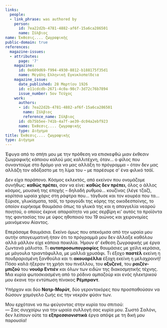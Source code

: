 ```yaml
---
links:
  people:
  - link_phrase: was authored by
    person:
      id: 7ea22d2b-4781-4882-af6f-15a6ca286501
      name: Σύλβιος
name: Έκθεσις.... ζωγραφικής
public-domain: true
references:
  magazine-issues:
  - attributes:
      page: '7'
    magazine:
      id: 0e609d69-f994-4930-8812-b188175f35d1
      name: Μεγάλη Ελληνική Εγκυκλοπαίδεια
    magazine_issue:
      date_published: 28 Μαρτίου 1926
      id: e11cdcdb-2671-4c0a-98c7-3d72c76b7894
      issue_number: 5ον Τεύχος
    work:
      authors:
      - id: 7ea22d2b-4781-4882-af6f-15a6ca286501
        name: Σύλβιος
        reference_name: Σύλβιος
      id: db75b5ee-741b-4a7f-ae39-dc04a2ebf923
      name: Έκθεσις.... ζωγραφικής
      type: Διήγημα
title: Έκθεσις.... ζωγραφικής
type: Διήγημα
---
```


<main class="content" itemprop="text">
<p>Έφυγα από το σπήτι μου με την πρόθεση να επισκεφθώ μιαν έκθεσιν ζωγραφικής κάποιου καλού μας καλλιτέχνη, όταν... ο φίλος
που συναντούμε στο δρόμο για να μας αλλάξη το πρόγραμμα &ndash; όταν δεν μας αλλάζη τον αδόξαστο με τη λίμα του &ndash;
με παρέσυρε σ' ένα φιλικό τσάϊ.</p>

<p>Δεν είχα παράπονο. Κόσμος εκλεκτός, από εκείνον που ονομάζομε συνήθως: <strong>καθώς πρέπει</strong>, σαν να είνε:
<strong>καθώς δεν πρέπει</strong>, όλος ο άλλος κόσμος, μουσική της εποχής &ndash; δηλαδή ρυθμού... κουζίνας (λέγε τζαζ), κορίτσια
ωραία χάρις στη ράφτρα που... τάγδυσε και τον κουρέα που τα... ξύρισε, γλυκίσματα, τσάϊ, το τραγούδι της κόρης της
οικοδεσποίνης, το οποίον ευρήκαμε θαυμάσιο όπως τα γλυκά της και η απαγγελία νεαρού ποιητού, ο οποίος έκρινε απαραίτητο
να μας σερβίρη κι' αυτός τα προϊόντα της φαντασίας του με ύφος ηθοποιού του 19 αιώνος και χειρονομίες μαινόμενου
Αίαντος.</p>

<p>Επεράσαμε θαυμάσια. Εκείνο όμως που απεκόμισα από την ωραία μου αυτήν απογευματινή ήταν ότι το πρόγραμμά μου δεν άλλαξε
καθόλου αλλά μάλλον είχε κάποια ποικιλία. Ήμουν σ' έκθεση ζωγραφικής με έργα ζωντανά μάλιστα. Τι <strong>αυτοπροσωπογραφίες</strong>
θαυμάσιες με χείλη κεράσια, με μάγουλα τριαντάφυλλα, με μαλλιά χρυσάφι. Τι έξοχο <strong>παστέλ</strong> εκείνη η πουδραρισμένη
ξανθούλα και τι <strong>ακουαρέλλα</strong> έξοχη εκείνη η μελαχροινή! Πόσο καλά ήξεραν τη χρήσι του πινέλλου, του <strong>οξυζενέ</strong>, του
<strong>ραιζέν-μπιζού</strong> του <strong>νουάρ Εντιέν</strong> και όλων των ειδών της διακοσμητικής τέχνης. Μια κυρία φωτοσκιασμένη από το
ρόδινο αμπαζούρ και ενός ηλεκτρικού μου έκανε την εντύπωση πίνακος <strong>Ρέμπραντ</strong>.</p>

<p>Υπήρχαν και δύο <strong>Νατρ-Μορύτ</strong>, δύο γεροντοκόρες που προσπαθούσαν να δώσουν χαμόγελο ζωής εις την νεκράν φύσιν των.</p>

<p>Μου ερχότανε να πω φεύγοντας στην κυρία του σπιτιού:<br>
&mdash; Σας συγχαίρω για την ωραία συλλογή σας κυρία μου. Σωστό Σαλόνι, δεν λείπουν ούτε τα <strong>εξπρεσσιονιστικά</strong> έργα
απόψε με τη δική μου παρουσία!</p>
</main>

